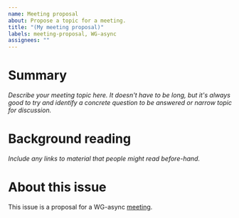 ```yaml
---
name: Meeting proposal
about: Propose a topic for a meeting.
title: "(My meeting proposal)"
labels: meeting-proposal, WG-async
assignees: ""
---
```


# Summary

*Describe your meeting topic here.  It doesn't have to be long, but it's always good to try and identify a concrete question to be answered or narrow topic for discussion.*

# Background reading

*Include any links to material that people might read before-hand.*

# About this issue

This issue is a proposal for a WG-async [meeting][].

[meeting]: https://rust-lang.github.io/wg-async/meetings.html
